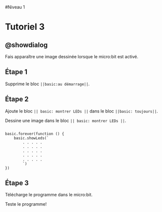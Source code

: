 #Niveau 1

# Tutoriel 3

## @showdialog

Fais apparaître une image dessinée lorsque le micro:bit est activé.

## Étape 1

Supprime le bloc ``||basic:au démarrage||``.

## Étape 2

Ajoute le bloc ``|| basic: montrer LEDs ||`` dans le bloc ``||basic: toujours||``.

Dessine une image dans le bloc ``|| basic: montrer LEDs ||``.

```blocks

basic.forever(function () {
    basic.showLeds(`
        . . . . .
        . . . . .
        . . . . .
        . . . . .
        . . . . .
        `)
})

```

## Étape 3

Télécharge le programme dans le micro:bit.

Teste le programme!